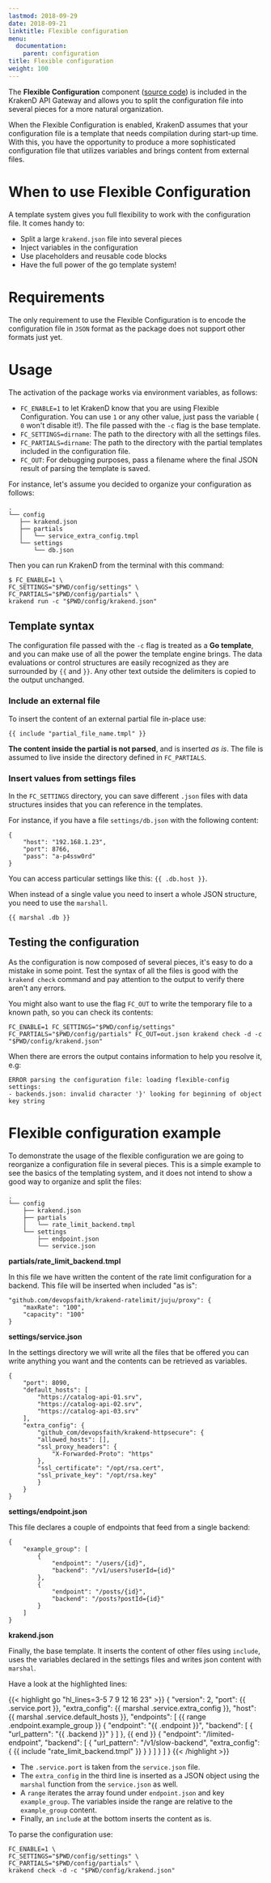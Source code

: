 ```yaml
---
lastmod: 2018-09-29
date: 2018-09-21
linktitle: Flexible configuration
menu:
  documentation:
    parent: configuration
title: Flexible configuration
weight: 100
---
```

The **Flexible Configuration** component ([source code](https://github.com/devopsfaith/krakend-flexibleconfig)) is included in the KrakenD API Gateway and allows you to split the configuration file into several pieces for a more natural organization.

When the Flexible Configuration is enabled, KrakenD assumes that your configuration file is a template that needs compilation during start-up time. With this, you have the opportunity to produce a more sophisticated configuration file that utilizes variables and brings content from external files.

# When to use Flexible Configuration
A template system gives you full flexibility to work with the configuration file. It comes handy to:

- Split a large `krakend.json` file into several pieces
- Inject variables in the configuration
- Use placeholders and reusable code blocks
- Have the full power of the go template system!

# Requirements
The only requirement to use the Flexible Configuration is to encode the configuration file in `JSON` format as the package does not support other formats just yet.

# Usage
The activation of the package works via environment variables, as follows:

- `FC_ENABLE=1` to let KrakenD know that you are using Flexible Configuration. You can use `1` or any other value, just pass the variable ( `0` won't disable it!). The file passed with the `-c` flag is the base template.
- `FC_SETTINGS=dirname`: The path to the directory with all the settings files.
- `FC_PARTIALS=dirname`: The path to the directory with the partial templates included in the configuration file.
- `FC_OUT`: For debugging purposes, pass a filename where the final JSON result of parsing the template is saved.

For instance, let's assume you decided to organize your configuration as follows:

    .
    └── config
       ├── krakend.json
       ├── partials
       │   └── service_extra_config.tmpl
       └── settings
           └── db.json

Then you can run KrakenD from the terminal with this command:

    $ FC_ENABLE=1 \
    FC_SETTINGS="$PWD/config/settings" \
    FC_PARTIALS="$PWD/config/partials" \
    krakend run -c "$PWD/config/krakend.json"

## Template syntax
The configuration file passed with the `-c` flag is treated as a **Go template**, and you can make use of all the power the template engine brings. The data evaluations or control structures are easily recognized as they are surrounded by `{{` and `}}`. Any other text outside the delimiters is copied to the output unchanged.

### Include an external file
To insert the content of an external partial file in-place use:

    {{ include "partial_file_name.tmpl" }}

**The content inside the partial is not parsed**, and is inserted *as is*. The file is assumed to live inside the directory defined in `FC_PARTIALS`.

### Insert values from settings files
In the `FC_SETTINGS` directory, you can save different `.json` files with data structures insides that you can reference in the templates.

For instance, if you have a file `settings/db.json` with the following content:

    {
        "host": "192.168.1.23",
        "port": 8766,
        "pass": "a-p4ssw0rd"
    }

You can access particular settings like this: `{{ .db.host }}`.

When instead of a single value you need to insert a whole JSON structure, you need to use the `marshall`.

    {{ marshal .db }}

## Testing the configuration
As the configuration is now composed of several pieces, it's easy to do a mistake in some point. Test the syntax of all the files is good with the `krakend check` command and pay attention to the output to verify there aren't any errors.

You might also want to use the flag `FC_OUT` to write the temporary file to a known path, so you can check its contents:

    FC_ENABLE=1 FC_SETTINGS="$PWD/config/settings" FC_PARTIALS="$PWD/config/partials" FC_OUT=out.json krakend check -d -c "$PWD/config/krakend.json"

When there are errors the output contains information to help you resolve it, e.g:

    ERROR parsing the configuration file: loading flexible-config settings:
    - backends.json: invalid character '}' looking for beginning of object key string

# Flexible configuration example
To demonstrate the usage of the flexible configuration we are going to reorganize a configuration file in several pieces. This is a simple example to see the basics of the templating system, and it does not intend to show a good way to organize and split the files:

    .
    └── config
        ├── krakend.json
        ├── partials
        │   └── rate_limit_backend.tmpl
        └── settings
            ├── endpoint.json
            └── service.json

**partials/rate_limit_backend.tmpl**

In this file we have written the content of the rate limit configuration for a backend. This file will be inserted when included "as is":

    "github.com/devopsfaith/krakend-ratelimit/juju/proxy": {
        "maxRate": "100",
        "capacity": "100"
    }

**settings/service.json**

In the settings directory we will write all the files that be offered you can write anything you want and the contents can be retrieved as variables.

    {
        "port": 8090,
        "default_hosts": [
            "https://catalog-api-01.srv",
            "https://catalog-api-02.srv",
            "https://catalog-api-03.srv"
        ],
        "extra_config": {
            "github_com/devopsfaith/krakend-httpsecure": {
            "allowed_hosts": [],
            "ssl_proxy_headers": {
                "X-Forwarded-Proto": "https"
            },
            "ssl_certificate": "/opt/rsa.cert",
            "ssl_private_key": "/opt/rsa.key"
            }
        }
    }

**settings/endpoint.json**

This file declares a couple of endpoints that feed from a single backend:

    {
        "example_group": [
            {
                "endpoint": "/users/{id}",
                "backend": "/v1/users?userId={id}"
            },
            {
                "endpoint": "/posts/{id}",
                "backend": "/posts?postId={id}"
            }
        ]
    }

**krakend.json**

Finally, the base template. It inserts the content of other files using `include`, uses the variables declared in the settings files and writes json content with `marshal`.

Have a look at the highlighted lines:

{{< highlight go "hl_lines=3-5 7 9 12 16 23" >}}
    {
        "version": 2,
        "port": {{ .service.port }},
        "extra_config": {{ marshal .service.extra_config }},
        "host": {{ marshal .service.default_hosts }},
        "endpoints": [
            {{ range .endpoint.example_group }}
            {
            "endpoint": "{{ .endpoint }}",
            "backend": [
                {
                    "url_pattern": "{{ .backend }}"
                }
            ]
            },
            {{ end }}
            {
            "endpoint": "/limited-endpoint",
            "backend": [
                {
                    "url_pattern": "/v1/slow-backend",
                    "extra_config": {
                        {{ include "rate_limit_backend.tmpl" }}
                    }
                }
                ]
            }
        ]
    }
{{< /highlight >}}

- The `.service.port` is taken from the `service.json` file.
- The `extra_config` in the third line is inserted as a JSON object using the `marshal` function from the `service.json` as well.
- A `range` iterates the array found under `endpoint.json` and key `example_group`. The variables inside the range are relative to the `example_group` content.
- Finally, an `include` at the bottom inserts the content as is.

To parse the configuration use:

    FC_ENABLE=1 \
    FC_SETTINGS="$PWD/config/settings" \
    FC_PARTIALS="$PWD/config/partials" \
    krakend check -d -c "$PWD/config/krakend.json"
